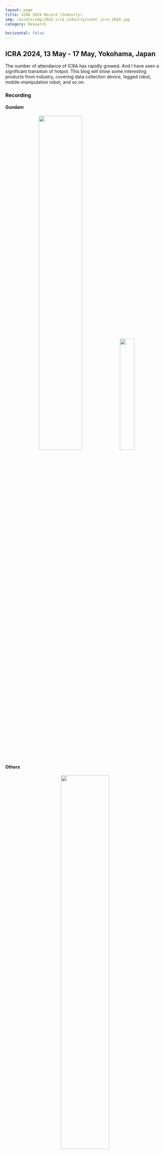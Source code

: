 ```yaml
---
layout: page
title: ICRA 2024 Record (Industry)
img: /assets/img/2024_icra_industry/cover_icra_2024.jpg
category: Research

horizontal: false
---
```


## ICRA 2024, 13 May - 17 May, Yokohama, Japan

The number of attendance of ICRA has rapidly growed. And I have seen a significant transition of hotpot.
This blog will show some interesting products from industry, covering data collection device, legged robot, mobile-manipulation robot, and so on.

### Recording
#### Gundam
<p align="center">
  <img src="/assets/img/2024_icra_industry/ganda.jpg" width="52%" />
  <img src="/assets/img/2024_icra_industry/ganda2.jpg" width="30%" />
</p>

#### Others

<p align="center">
  <img src="/assets/img/2024_icra_industry/handheld_device.jpg" width="55%" />
  <img src="/assets/img/2024_icra_industry/human_tracking.jpg" width="55%" />
  <img src="/assets/img/2024_icra_industry/vehicle.jpg" width="55%" />
  <img src="/assets/img/2024_icra_industry/rizon.jpg" width="55%" />
  <p align="center">Manipulation</p>
<p>
<p align="center">
  <img src="/assets/img/2024_icra_industry/kaleido.jpg" width="55%" />
  <img src="/assets/img/2024_icra_industry/leju.jpg" width="55%" />
  <img src="/assets/img/2024_icra_industry/nyokke.jpg" width="55%" />
  <img src="/assets/img/2024_icra_industry/picking.jpg" width="55%" />
  <img src="/assets/img/2024_icra_industry/seenpin.jpg" width="55%" />
  <img src="/assets/img/2024_icra_industry/unitree_handstand.jpg" width="55%" />
  <img src="/assets/img/2024_icra_industry/unitree_human_robot.jpg" width="55%" />
  <img src="/assets/img/2024_icra_industry/torobo.png" width="55%" />
</p>

#### Demo
<p align="center">
  <img src="/assets/img/2024_icra_industry/human_tracking_robot.gif" width="55%" />
  Human Tracking Robot
</p>

<p align="center">
  <img src="/assets/img/2024_icra_industry/deep_robotics.gif" width="55%" />
  Deep Robotics
</p>

<p align="center">
  <img src="/assets/img/2024_icra_industry/unitree_handstand.gif" width="55%" />
  Unitree
</p>

## Unsolved Questions
<!--
1. Boundary of products and research
2. Commerialization
3. TBD
-->
